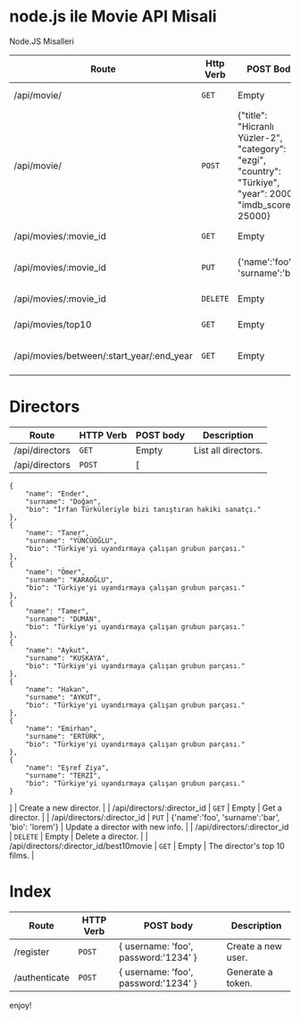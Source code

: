 
<h1>node.js ile Movie API Misali</h1>

Node.JS Misalleri

|Route|Http Verb|POST Body|Description|
| --- | --- |  --- |  --- |
| /api/movie/ | `GET` |  Empty |  Return all movies. |
| /api/movie/ | `POST` |  {"title": "Hicranlı Yüzler-2", "category": "ezgi", "country": "Türkiye", "year": 2000, "imdb_score": 25000} | Create new movie. |
| /api/movies/:movie_id | `GET` | Empty | Get a movie. |
| /api/movies/:movie_id | `PUT` | {'name':'foo', 'surname':'bar'} | Update a movie with new info. |
| /api/movies/:movie_id | `DELETE` | Empty | Delete a movie. |
| /api/movies/top10 | `GET` | Empty | Get the top 10 movies. |
| /api/movies/between/:start_year/:end_year | `GET` | Empty | Movies between two dates. |

# Directors

| Route | HTTP Verb	 | POST body	 | Description	 |
| --- | --- | --- | --- |
| /api/directors | `GET` | Empty | List all directors. |
| /api/directors | `POST` | [
    {
        "name": "Ender",
        "surname": "Doğan",
        "bio": "İrfan Türküleriyle bizi tanıştıran hakiki sanatçı."
    },
    {
        "name": "Taner",
        "surname": "YÜNCÜOĞLU",
        "bio": "Türkiye'yi uyandırmaya çalışan grubun parçası."
    },
    {
        "name": "Ömer",
        "surname": "KARAOĞLU",
        "bio": "Türkiye'yi uyandırmaya çalışan grubun parçası."
    },
    {
        "name": "Tamer",
        "surname": "DUMAN",
        "bio": "Türkiye'yi uyandırmaya çalışan grubun parçası."
    },
    {
        "name": "Aykut",
        "surname": "KUŞKAYA",
        "bio": "Türkiye'yi uyandırmaya çalışan grubun parçası."
    },
    {
        "name": "Hakan",
        "surname": "AYKUT",
        "bio": "Türkiye'yi uyandırmaya çalışan grubun parçası."
    },
    {
        "name": "Emirhan",
        "surname": "ERTÜRK",
        "bio": "Türkiye'yi uyandırmaya çalışan grubun parçası."
    },
    {
        "name": "Eşref Ziya",
        "surname": "TERZİ",
        "bio": "Türkiye'yi uyandırmaya çalışan grubun parçası."
    } 
] | Create a new director. |
| /api/directors/:director_id | `GET` | Empty | Get a director. |
| /api/directors/:director_id | `PUT` | {'name':'foo', 'surname':'bar', 'bio': 'lorem'} | Update a director with new info. |
| /api/directors/:director_id | `DELETE` | Empty | Delete a director. |
| /api/directors/:director_id/best10movie | `GET` | Empty | The director's top 10 films. |

# Index

| Route | HTTP Verb	 | POST body	 | Description	 |
| --- | --- | --- | --- |
| /register | `POST` | { username: 'foo', password:'1234' } | Create a new user. |
| /authenticate | `POST` | { username: 'foo', password:'1234' } | Generate a token. |


enjoy!
